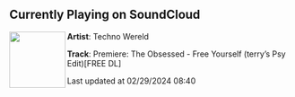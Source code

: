 ## Currently Playing on SoundCloud

[<img align="left" width="100" src="https://i1.sndcdn.com/artworks-vorbBOQVyFPutGui-rUy9hQ-t500x500.jpg">](https://soundcloud.com/technowereld/premiere-the-obsessed-free-yourself-terrys-psy-editfree-dl)

**Artist**: Techno Wereld 

**Track**: Premiere: The Obsessed - Free Yourself (terry’s Psy Edit)[FREE DL]

Last updated at 02/29/2024 08:40
